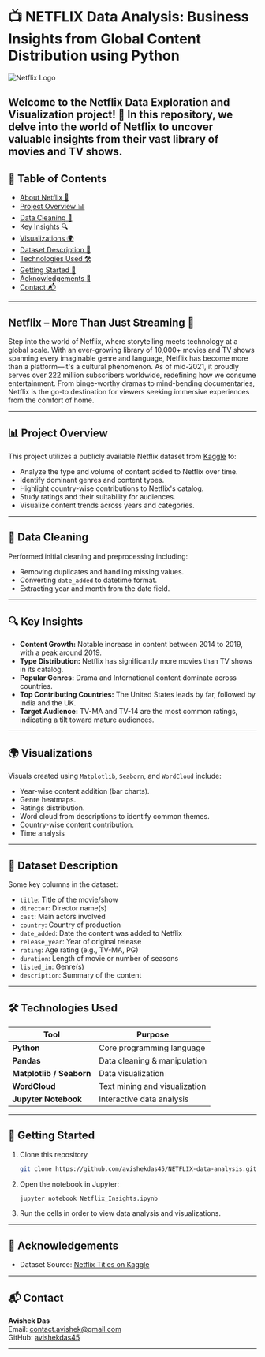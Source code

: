 
# 📺 NETFLIX Data Analysis: Business Insights from Global Content Distribution using Python

![Netflix Logo](https://upload.wikimedia.org/wikipedia/commons/thumb/0/08/Netflix_2015_logo.svg/1280px-Netflix_2015_logo.svg.png)

Welcome to the Netflix Data Exploration and Visualization project! 🎉 In this repository, we delve into the world of Netflix to uncover valuable insights from their vast library of movies and TV shows. 
---

## 🔗 Table of Contents
- [About Netflix 🍿](#about-netflix-)
- [Project Overview 📊](#-project-overview-)
- [Data Cleaning 🧹](#-data-cleaning-)
- [Key Insights 🔍](#-key-insights-)
- [Visualizations 🌍](#-visualizations-)
- [Dataset Description 🧩](#-dataset-description-)
- [Technologies Used 🛠](#-technologies-used-)
- [Getting Started 🚀](#-getting-started-)
- [Acknowledgements 🙌](#-acknowledgements-)
- [Contact 📬](#-contact-)

---

## Netflix – More Than Just Streaming 🍿

Step into the world of Netflix, where storytelling meets technology at a global scale. With an ever-growing library of 10,000+ movies and TV shows spanning every imaginable genre and language, Netflix has become more than a platform—it's a cultural phenomenon. As of mid-2021, it proudly serves over 222 million subscribers worldwide, redefining how we consume entertainment. From binge-worthy dramas to mind-bending documentaries, Netflix is the go-to destination for viewers seeking immersive experiences from the comfort of home.

---

## 📊 Project Overview

This project utilizes a publicly available Netflix dataset from [Kaggle](https://www.kaggle.com/shivamb/netflix-shows) to:

- Analyze the type and volume of content added to Netflix over time.
- Identify dominant genres and content types.
- Highlight country-wise contributions to Netflix's catalog.
- Study ratings and their suitability for audiences.
- Visualize content trends across years and categories.

---

## 🧹 Data Cleaning

Performed initial cleaning and preprocessing including:

- Removing duplicates and handling missing values.
- Converting `date_added` to datetime format.
- Extracting year and month from the date field.

---

## 🔍 Key Insights

- **Content Growth:** Notable increase in content between 2014 to 2019, with a peak around 2019.
- **Type Distribution:** Netflix has significantly more movies than TV shows in its catalog.
- **Popular Genres:** Drama and International content dominate across countries.
- **Top Contributing Countries:** The United States leads by far, followed by India and the UK.
- **Target Audience:** TV-MA and TV-14 are the most common ratings, indicating a tilt toward mature audiences.

---

## 🌍 Visualizations

Visuals created using `Matplotlib`, `Seaborn`, and `WordCloud` include:

- Year-wise content addition (bar charts).
- Genre heatmaps.
- Ratings distribution.
- Word cloud from descriptions to identify common themes.
- Country-wise content contribution.
- Time analysis

---

## 🧩 Dataset Description

Some key columns in the dataset:

- `title`: Title of the movie/show
- `director`: Director name(s)
- `cast`: Main actors involved
- `country`: Country of production
- `date_added`: Date the content was added to Netflix
- `release_year`: Year of original release
- `rating`: Age rating (e.g., TV-MA, PG)
- `duration`: Length of movie or number of seasons
- `listed_in`: Genre(s)
- `description`: Summary of the content

---

## 🛠 Technologies Used

| Tool | Purpose |
|------|---------|
| **Python** | Core programming language |
| **Pandas** | Data cleaning & manipulation |
| **Matplotlib / Seaborn** | Data visualization |
| **WordCloud** | Text mining and visualization |
| **Jupyter Notebook** | Interactive data analysis |

---

## 🚀 Getting Started

1. Clone this repository  
   ```bash
   git clone https://github.com/avishekdas45/NETFLIX-data-analysis.git
   ```

2. Open the notebook in Jupyter:
   ```bash
   jupyter notebook Netflix_Insights.ipynb
   ```

3. Run the cells in order to view data analysis and visualizations.

---

## 🙌 Acknowledgements

- Dataset Source: [Netflix Titles on Kaggle](https://www.kaggle.com/shivamb/netflix-shows)

---

## 📬 Contact

**Avishek Das**  
Email: contact.avishek@gmail.com  
GitHub: [avishekdas45](https://github.com/avishekdas45)

---
